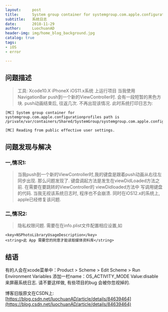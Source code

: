 ```yaml
---
layout:     post
title:      System group container for systemgroup.com.apple.configurationprofiles path is /private...
subtitle:   系统日志
date:       2018-11-29
author:     LuochuanAD
header-img: img/home_blog_background.jpg
catalog: true
tags:
- iOS 
- error

---
```


## 问题描述

>工具: Xcode10.X iPhoneX iOS11.x系统 上运行项目 当我使用 NavigationBar push到一个新的ViewController时. 会有一段短暂的黑色方块. push动画结束后, 往返几次. 不再出现该情况. 此时系统打印日志为:

```
[MC] System group container for systemgroup.com.apple.configurationprofiles path is /private/var/containers/Shared/SystemGroup/systemgroup.com.apple.configurationprofiles

[MC] Reading from public effective user settings.

```

## 问题发现与解决


### 一,情况1:

>当我push到一个新的ViewController时,我的键盘是跟着push动画从右往左同步出现. 那么问题发现了. 键盘调起方法是发生在viewDidLoaded方法之前. 在需要在要跳转的ViewController的 viewDidloaded方法中 写调用键盘的代码.
当我无视该系统日志时, 程序也不会崩溃. 同时在iOS12.x的系统上, apple已经修复该问题.

### 二,情况2:

>隐私权限问题. 需要在在info.plist文件配置相应设置,如

```
<key>NSPhotoLibraryUsageDescription</key>
<string>此 App 需要您的同意才能读取媒体资料库</string>

```


## 结语

有的人会在xcode菜单中：Product > Scheme > Edit Scheme > Run
Environment Variables 添加一栏name：OS_ACTIVITY_MODE Value:disable 来屏蔽系统日志.
请不要这样做, 有些项目的bug 会被你忽视掉的.

博客旧版原文在CSDN上:[https://blog.csdn.net/luochuanAD/article/details/84639464](https://blog.csdn.net/luochuanAD/article/details/84639464) 




